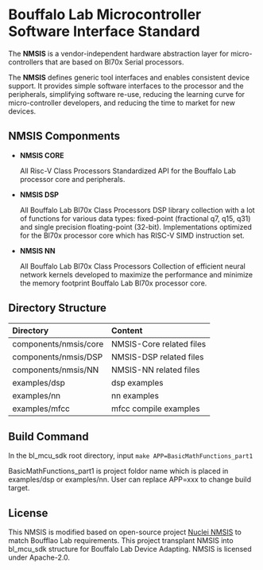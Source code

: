 
# Bouffalo Lab Microcontroller Software Interface Standard

The **NMSIS** is a vendor-independent hardware abstraction layer for micro-controllers that are based on Bl70x Serial processors.

The **NMSIS** defines generic tool interfaces and enables consistent device support.
It provides simple software interfaces to the processor and the peripherals, simplifying software re-use, reducing the learning
curve for micro-controller developers, and reducing the time to market for new devices.

## NMSIS Componments

* **NMSIS CORE**

    All Risc-V Class Processors Standardized API for the Bouffalo Lab processor core and peripherals.

* **NMSIS DSP**

    All Bouffalo Lab Bl70x Class Processors DSP library collection with a lot of functions for various data types:
    fixed-point (fractional q7, q15, q31) and single precision floating-point (32-bit).
    Implementations optimized for the Bl70x processor core which has RISC-V SIMD instruction set.

* **NMSIS NN**

    All Bouffalo Lab Bl70x Class Processors Collection of efficient neural network kernels developed to maximize
    the performance and minimize the memory footprint Bouffalo Lab Bl70x processor core.
 
## Directory Structure

| Directory                  | Content                                                   |
|:-------------------------- |:--------------------------------------------------------- |
| components/nmsis/core      | NMSIS-Core related files                                  |
| components/nmsis/DSP       | NMSIS-DSP related files                                   |
| components/nmsis/NN        | NMSIS-NN related files                                    |
| examples/dsp               | dsp examples                                              |
| examples/nn                | nn examples                                               |
| examples/mfcc              | mfcc compile examples                                     |

## Build Command

In the bl_mcu_sdk root directory, input
`` make APP=BasicMathFunctions_part1 ``

BasicMathFunctions_part1 is project foldor name which is placed in examples/dsp or examples/nn.
User can replace APP=xxx to change build target.


## License

This NMSIS is modified based on open-source project [Nuclei NMSIS](https://github.com/Nuclei-Software/NMSIS) to match Boufflao Lab requirements.
This project transplant NMSIS into bl_mcu_sdk structure for Bouffalo Lab Device Adapting.
NMSIS is licensed under Apache-2.0.
